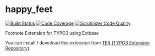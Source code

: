 # happy_feet

[![Build Status](https://travis-ci.org/AOEpeople/happy_feet.svg?branch=master)](https://travis-ci.org/AOEpeople/happy_feet)
[![Code Coverage](https://scrutinizer-ci.com/g/AOEpeople/happy_feet/badges/coverage.png?b=master)](https://scrutinizer-ci.com/g/AOEpeople/happy_feet/?branch=master)
[![Scrutinizer Code Quality](https://scrutinizer-ci.com/g/AOEpeople/happy_feet/badges/quality-score.png?b=master)](https://scrutinizer-ci.com/g/AOEpeople/happy_feet/?branch=master)

Footnote Extension for TYPO3 using Extbase

You can install / download this extension from [TER (TYPO3 Extension Repository)][1].

[1]: http://typo3.org/extensions/repository/view/happy_feet